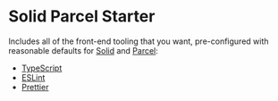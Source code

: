 # Solid Parcel Starter

Includes all of the front-end tooling that you want, pre-configured with reasonable defaults for [Solid](https://www.solidjs.com/) and [Parcel](https://parceljs.org/):

- [TypeScript](https://www.typescriptlang.org/)
- [ESLint](https://eslint.org/)
- [Prettier](https://prettier.io/)
